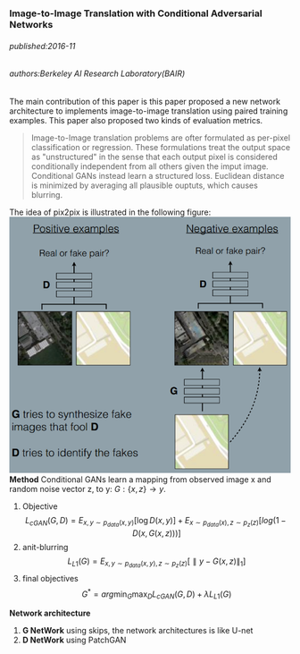 ### Image-to-Image Translation with Conditional Adversarial Networks
###### published:2016-11
###### authors:Berkeley AI Research Laboratory(BAIR)
The main contribution of this paper is this paper proposed a new network architecture to implements image-to-image translation using paired training examples. This paper also proposed two kinds of evaluation metrics.

> Image-to-Image translation problems are ofter formulated as per-pixel classification or regression. These formulations treat the output space as "unstructured" in the sense that each output pixel is considered conditionally independent from all others given the imput image. Conditional GANs instead learn a structured loss.
> Euclidean distance is minimized by averaging all plausible ouptuts, which causes blurring.

The idea of pix2pix is illustrated in the following figure:
![pix2pix](../figures/pix2pix.png)
**Method**
Conditional GANs learn a mapping from observed image x and random noise vector z, to y: $G:\{x, z\}\rightarrow y$.
1. Objective
$$
L_{cGAN}(G, D) = E_{x,y\sim p_{data}(x,y)}[\log D(x,y)] + E_{x\sim p_{data}(x), z\sim p_z(z)}[log(1-D(x, G(x,z)))]
$$
2. anit-blurring
$$
L_{L1}(G) = E_{x,y\sim p_{data}(x,y), z\sim p_z(z)}[\parallel y-G(x,z)\parallel_1]
$$
3. final objectives
$$
  G^* = arg \min_{G}\max_{D}L_{cGAN}(G, D) + \lambda L_{L1}(G)
$$

**Network architecture**
1. **G NetWork** using skips, the network architectures is like U-net
2. **D NetWork** using PatchGAN
